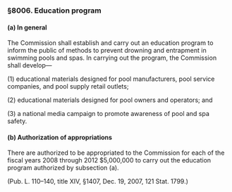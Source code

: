 ### §8006. Education program ###

#### (a) In general ####

The Commission shall establish and carry out an education program to inform the public of methods to prevent drowning and entrapment in swimming pools and spas. In carrying out the program, the Commission shall develop—

(1) educational materials designed for pool manufacturers, pool service companies, and pool supply retail outlets;

(2) educational materials designed for pool owners and operators; and

(3) a national media campaign to promote awareness of pool and spa safety.

#### (b) Authorization of appropriations ####

There are authorized to be appropriated to the Commission for each of the fiscal years 2008 through 2012 $5,000,000 to carry out the education program authorized by subsection (a).

(Pub. L. 110–140, title XIV, §1407, Dec. 19, 2007, 121 Stat. 1799.)